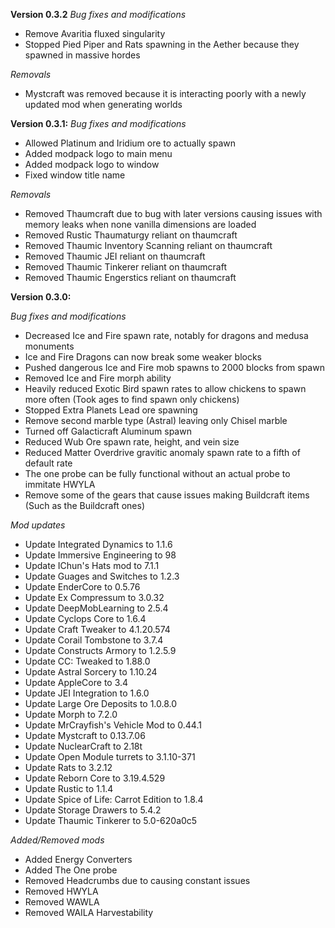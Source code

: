 **Version 0.3.2**
*Bug fixes and modifications*
- Remove Avaritia fluxed singularity
- Stopped Pied Piper and Rats spawning in the Aether because they spawned in massive hordes

*Removals*
- Mystcraft was removed because it is interacting poorly with a newly updated mod when generating worlds

**Version 0.3.1:**
*Bug fixes and modifications*
- Allowed Platinum and Iridium ore to actually spawn
- Added modpack logo to main menu
- Added modpack logo to window
- Fixed window title name

*Removals*
- Removed Thaumcraft due to bug with later versions causing issues with memory leaks when none vanilla dimensions are loaded
- Removed Rustic Thaumaturgy reliant on thaumcraft
- Removed Thaumic Inventory Scanning reliant on thaumcraft
- Removed Thaumic JEI reliant on thaumcraft
- Removed Thaumic Tinkerer reliant on thaumcraft
- Removed Thaumic Engerstics reliant on thaumcraft


**Version 0.3.0:**

*Bug fixes and modifications*
- Decreased Ice and Fire spawn rate, notably for dragons and medusa monuments 
- Ice and Fire Dragons can now break some weaker blocks
- Pushed dangerous Ice and Fire mob spawns to 2000 blocks from spawn
- Removed Ice and Fire morph ability
- Heavily reduced Exotic Bird spawn rates to allow chickens to spawn more often (Took ages to find spawn only chickens)
- Stopped Extra Planets Lead ore spawning
- Remove second marble type (Astral) leaving only Chisel marble
- Turned off Galacticraft Aluminum spawn
- Reduced Wub Ore spawn rate, height, and vein size
- Reduced Matter Overdrive gravitic anomaly spawn rate to a fifth of default rate
- The one probe can be fully functional without an actual probe to immitate HWYLA
- Remove some of the gears that cause issues making Buildcraft items (Such as the Buildcraft ones)

*Mod updates*
- Update Integrated Dynamics to 1.1.6
- Update Immersive Engineering to 98
- Update IChun's Hats mod to 7.1.1
- Update Guages and Switches to 1.2.3
- Update EnderCore to 0.5.76
- Update Ex Compressum to 3.0.32
- Update DeepMobLearning to 2.5.4
- Update Cyclops Core to 1.6.4
- Update Craft Tweaker to 4.1.20.574
- Update Corail Tombstone to 3.7.4
- Update Constructs Armory to 1.2.5.9
- Update CC: Tweaked to 1.88.0
- Update Astral Sorcery to 1.10.24
- Update AppleCore to 3.4
- Update JEI Integration to 1.6.0
- Update Large Ore Deposits to 1.0.8.0
- Update Morph to 7.2.0
- Update MrCrayfish's Vehicle Mod to 0.44.1
- Update Mystcraft to 0.13.7.06
- Update NuclearCraft to 2.18t
- Update Open Module turrets to 3.1.10-371
- Update Rats to 3.2.12
- Update Reborn Core to 3.19.4.529
- Update Rustic to 1.1.4
- Update Spice of Life: Carrot Edition to 1.8.4
- Update Storage Drawers to 5.4.2
- Update Thaumic Tinkerer to 5.0-620a0c5

*Added/Removed mods*
- Added Energy Converters
- Added The One probe
- Removed Headcrumbs due to causing constant issues
- Removed HWYLA
- Removed WAWLA
- Removed WAILA Harvestability